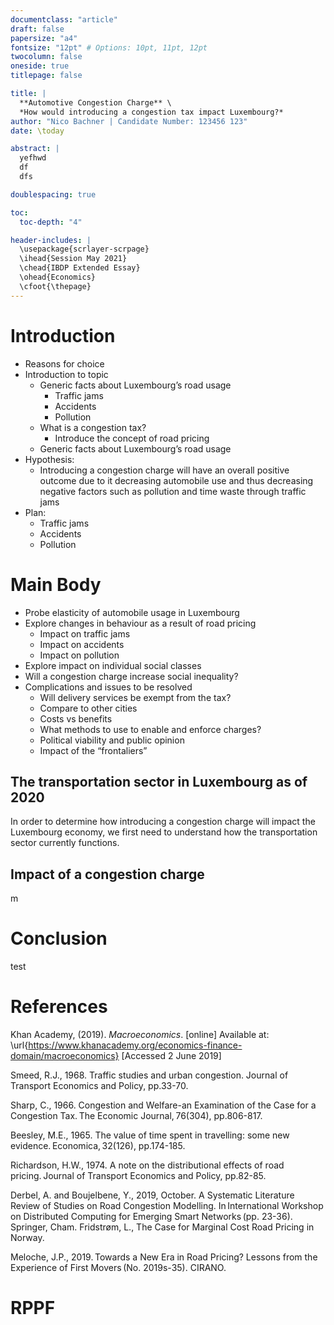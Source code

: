 ```yaml
---
documentclass: "article"
draft: false
papersize: "a4"
fontsize: "12pt" # Options: 10pt, 11pt, 12pt
twocolumn: false
oneside: true
titlepage: false

title: |
  **Automotive Congestion Charge** \
  *How would introducing a congestion tax impact Luxembourg?*
author: "Nico Bachner | Candidate Number: 123456 123"
date: \today

abstract: |
  yefhwd
  df
  dfs

doublespacing: true

toc: 
  toc-depth: "4"

header-includes: |
  \usepackage{scrlayer-scrpage}
  \ihead{Session May 2021} 
  \chead{IBDP Extended Essay} 
  \ohead{Economics}
  \cfoot{\thepage}
---
```

# Introduction
- Reasons for choice
- Introduction to topic
  - Generic facts about Luxembourg’s road usage 
    - Traffic jams 
    - Accidents 
    - Pollution 
  - What is a congestion tax?
    - Introduce the concept of road pricing 
  - Generic facts about Luxembourg’s road usage
- Hypothesis:
  - Introducing a congestion charge will have an overall positive outcome due to it decreasing automobile use and thus decreasing negative factors such as pollution and time waste through traffic jams
- Plan:
  - Traffic jams
  - Accidents
  - Pollution

# Main Body

- Probe elasticity of automobile usage in Luxembourg 
- Explore changes in behaviour as a result of road pricing 
  - Impact on traffic jams 
  - Impact on accidents 
  - Impact on pollution 
- Explore impact on individual social classes 
- Will a congestion charge increase social inequality?
- Complications and issues to be resolved 
  - Will delivery services be exempt from the tax? 
  - Compare to other cities 
  - Costs vs benefits 
  - What methods to use to enable and enforce charges? 
  - Political viability and public opinion 
  - Impact of the “frontaliers” 
 

## The transportation sector in Luxembourg as of 2020
In order to determine how introducing a congestion charge will impact the Luxembourg economy, we first need to understand how the transportation sector currently functions.
    
## Impact of a congestion charge
m

# Conclusion
test

# References

Khan Academy, (2019). *Macroeconomics*. [online] Available at: \url{https://www.khanacademy.org/economics-finance-domain/macroeconomics} [Accessed 2 June 2019]

Smeed, R.J., 1968. Traffic studies and urban congestion. Journal of Transport Economics and Policy, pp.33-70.

Sharp, C., 1966. Congestion and Welfare-an Examination of the Case for a Congestion Tax. The Economic Journal, 76(304), pp.806-817.

Beesley, M.E., 1965. The value of time spent in travelling: some new evidence. Economica, 32(126), pp.174-185. 

Richardson, H.W., 1974. A note on the distributional effects of road pricing. Journal of Transport Economics and Policy, pp.82-85.

Derbel, A. and Boujelbene, Y., 2019, October. A Systematic Literature Review of Studies on Road Congestion Modelling. In International Workshop on Distributed Computing for Emerging Smart Networks (pp. 23-36). Springer, Cham. 
Fridstrøm, L., The Case for Marginal Cost Road Pricing in Norway.

Meloche, J.P., 2019. Towards a New Era in Road Pricing? Lessons from the Experience of First Movers (No. 2019s-35). CIRANO. 

# RPPF